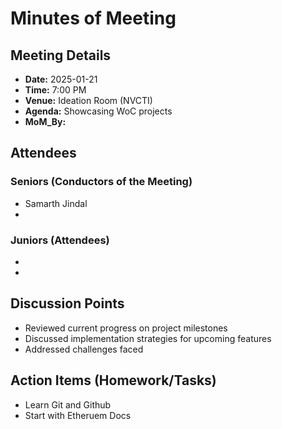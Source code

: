 # Minutes of Meeting

## Meeting Details
- **Date:** 2025-01-21
- **Time:** 7:00 PM
- **Venue:** Ideation Room (NVCTI)
- **Agenda:** Showcasing WoC projects
- **MoM_By:** 

## Attendees
### Seniors (Conductors of the Meeting)
- Samarth Jindal
- 

### Juniors (Attendees)
- 
- 

## Discussion Points
- Reviewed current progress on project milestones
- Discussed implementation strategies for upcoming features
- Addressed challenges faced

## Action Items (Homework/Tasks)
- Learn Git and Github
- Start with Etheruem Docs

